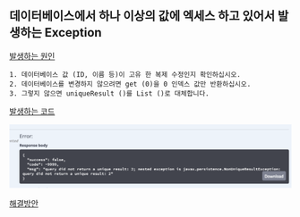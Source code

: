 ## 데이터베이스에서 하나 이상의 값에 엑세스 하고 있어서 발생하는 Exception

<ins>발생하는 원인</ins>

```
1. 데이터베이스 값 (ID, 이름 등)이 고유 한 복제 수정인지 확인하십시오.
2. 데이터베이스를 변경하지 않으려면 get (0)을 0 인덱스 값만 반환하십시오.
3. 그렇지 않으면 uniqueResult ()를 List ()로 대체합니다.
```

<ins>발생하는 코드</ins>

<img src="../../img/can't%20return%202%20result.png">

<ins>해결방안</ins>